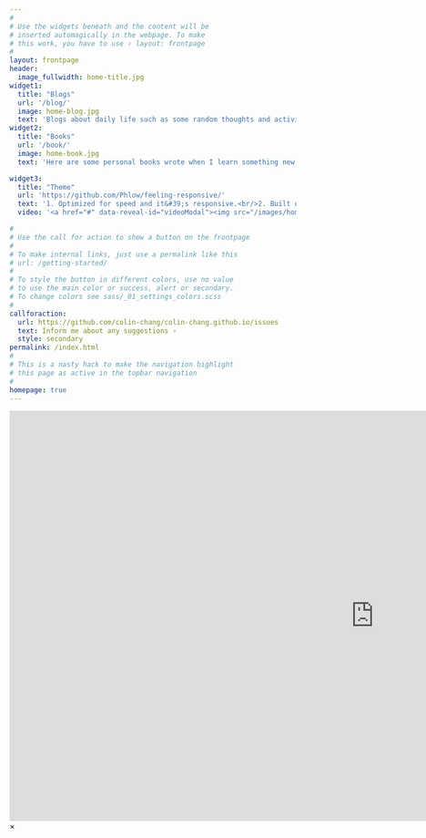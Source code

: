 ```yaml
---
#
# Use the widgets beneath and the content will be
# inserted automagically in the webpage. To make
# this work, you have to use › layout: frontpage
#
layout: frontpage
header:
  image_fullwidth: home-title.jpg
widget1:
  title: "Blogs"
  url: '/blog/'
  image: home-blog.jpg
  text: 'Blogs about daily life such as some random thoughts and activities.We also share some good ideas and solutions here.'
widget2:
  title: "Books"
  url: '/book/'
  image: home-book.jpg
  text: 'Here are some personal books wrote when I learn something new.most of them are about IT and other useful skills.'

widget3:
  title: "Theme"
  url: 'https://github.com/Phlow/feeling-responsive/'
  text: '1. Optimized for speed and it&#39;s responsive.<br/>2. Built on <a href="http://foundation.zurb.com/">Foundation Framework</a>.<br/>3. Customizable navigation, footer,...'
  video: '<a href="#" data-reveal-id="videoModal"><img src="/images/home-doc.jpg" width="302" height="182" alt=""/></a>'

#
# Use the call for action to show a button on the frontpage
#
# To make internal links, just use a permalink like this
# url: /getting-started/
#
# To style the button in different colors, use no value
# to use the main color or success, alert or secondary.
# To change colors see sass/_01_settings_colors.scss
#
callforaction:
  url: https://github.com/colin-chang/colin-chang.github.io/issues
  text: Inform me about any suggestions ›
  style: secondary
permalink: /index.html
#
# This is a nasty hack to make the navigation highlight
# this page as active in the topbar navigation
#
homepage: true
---
```


<div id="videoModal" class="reveal-modal large" data-reveal="">
  <div class="flex-video widescreen vimeo" style="display: block;">
    <iframe width="1280" height="720" src="https://www.youtube.com/embed/3b5zCFSmVvU" frameborder="0" allowfullscreen></iframe>
  </div>
  <a class="close-reveal-modal">&#215;</a>
</div>

